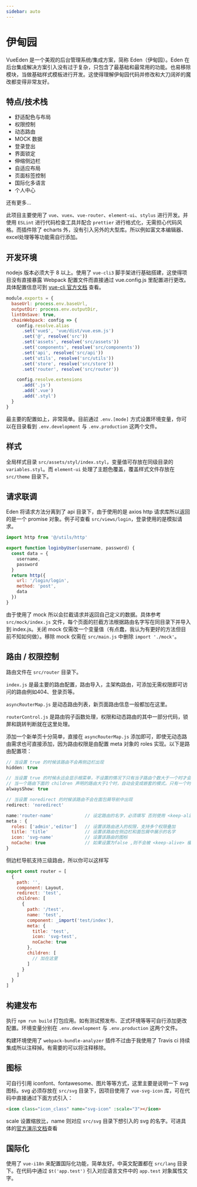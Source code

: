 ```yaml
---
sidebar: auto
---
```


# 伊甸园

VueEden 是一个美观的后台管理系统/集成方案，简称 Eden（伊甸园）。Eden 在后台集成解决方案引入没有过于复杂，只包含了最基础和最常用的功能。也易移除模块，当做基础样式模板进行开发。这使得理解伊甸园代码并修改和大刀阔斧的魔改都变得非常友好。

## 特点/技术栈

- 舒适配色与布局
- 权限控制
- 动态路由
- MOCK 数据
- 登录登出
- 界面锁定
- 伸缩侧边栏
- 自适应布局
- 页面标签控制
- 国际化多语言
- 个人中心

还有更多...

此项目主要使用了 `vue`、`vuex`、`vue-router`、`element-ui`、`stylus` 进行开发。并使用 `ESLint` 进行代码检查工具并配合 `prettier` 进行格式化，无需担心代码风格。而插件除了 echarts 外，没有引入另外的大型库。所以例如富文本编辑器、excel处理等等功能需自行添加。

## 开发环境

nodejs 版本必须大于 8 以上。使用了 `vue-cli3` 脚手架进行基础搭建，这使得项目没有直接暴露 Webpack 配置文件而直接通过 vue.config.js 里配置进行更改。具体配置信息可到 [vue-cli 官方文档](https://github.com/vuejs/vue-cli/blob/dev/docs/README.md) 查看。

```js
module.exports = {
  baseUrl: process.env.baseUrl,
  outputDir: process.env.outputDir,
  lintOnSave: true,
  chainWebpack: config => {
    config.resolve.alias
      .set('vue$', 'vue/dist/vue.esm.js')
      .set('@', resolve('src'))
      .set('assets', resolve('src/assets'))
      .set('components', resolve('src/components'))
      .set('api', resolve('src/api'))
      .set('utils', resolve('src/utils'))
      .set('store', resolve('src/store'))
      .set('router', resolve('src/router'))

    config.resolve.extensions
      .add('.js')
      .add('.vue')
      .add('.styl')
  }
}
```

最主要的配置如上，非常简单。目前通过 `.env.[mode]` 方式设置环境变量，你可以在目录看到 `.env.development` 与 `.env.production` 这两个文件。


## 样式

全局样式目录 `src/assets/styl/index.styl`，变量值可存放在同级目录的 `variables.styl`。而 `element-ui` 处理了主题色覆盖，覆盖样式文件存放在 `src/theme` 目录下。

## 请求联调

Eden 将请求方法分离到了 api 目录下，由于使用的是 axios http 请求库所以返回的是一个 promise 对象。例子可查看 `src/views/login`，登录使用的是模拟请求。

```javascript
import http from '@/utils/http'

export function loginbyUser(username, password) {
  const data = {
    username,
    password
  }
  return http({
    url: '/login/login',
    method: 'post',
    data
  })
}
```

由于使用了 mock 所以会拦截请求并返回自己定义的数据。具体参考 `src/mock/index.js` 文件，每个页面的拦截方法根据路由名字写在同目录下并导入到 index.js。关闭 mock 仅需改一个变量值（有点蠢，我认为有更好的方法但目前不知如何做）。移除 mock 仅需在 `src/main.js` 中删除 `import './mock'`。

## 路由 / 权限控制

路由文件在 `src/router` 目录下。

`index.js` 是最主要的路由配置，路由导入，主架构路由，可添加无需权限即可访问的路由例如404、登录页等。

`asyncRouterMap.js` 是动态路由列表，新页面路由信息一般都加在这里。

`routerControl.js` 是路由钩子函数处理，权限和动态路由的其中一部分代码，锁屏和跳转判断就在这里处理。

添加一个新单页十分简单，直接在 `asyncRouterMap.js` 添加即可，即使无动态路由需求也可直接添加，因为路由权限是由配置 meta 对象的 roles 实现。以下是路由配置项：

```js
// 当设置 true 的时候该路由不会再侧边栏出现
hidden: true

// 当设置 true 的时候永远会显示根菜单，不设置的情况下只有当子路由个数大于一个时才会显示根菜单
// 当一个路由下面的 children 声明的路由大于1个时，自动会变成嵌套的模式。只有一个时会将那个子路由当做根路由
alwaysShow: true

// 当设置 noredirect 的时候该路由不会在面包屑导航中出现
redirect: 'noredirect'

name:'router-name'            // 设定路由的名字，必须填写 否则使用 <keep-alive> 时会出现各种问题	
meta : {
  roles: ['admin','editor']   // 设置该路由进入的权限，支持多个权限叠加
  title: 'title'              // 设置该路由在侧边栏和面包屑中展示的名字
  icon: 'svg-name'            // 设置该路由的图标
  noCache: true               // 如果设置为false ,则不会被 <keep-alive> 缓存(默认 true)
}
```

侧边栏导航支持三级路由，所以你可以这样写

```js
export const router = [
  {
    path: '',
    component: Layout,
    redirect: 'test',
    children: [
      {
        path: '/test',
        name: 'test',
        component: _import('test/index'),
        meta: {
          title: 'test',
          icon: 'svg-test',
          noCache: true
        },
        children: [
          // 加在这里
        ]
      }
    ]
  }
]
```

## 构建发布

执行 `npm run build` 打包应用。如有测试预发布、正式环境等等可自行添加更改配置。环境变量分别在 `.env.development` 与 `.env.production` 这两个文件。

构建环境使用了 `webpack-bundle-analyzer` 插件不过由于我使用了 Travis ci 持续集成所以注释掉。有需要的可以将注释移除。

## 图标

可自行引用 iconfont、fontawesome、图片等等方式，这里主要是说明一下 svg 图标。svg 必须存放在 `src/svg` 目录下，因项目使用了 `vue-svg-icon` 库，可在代码中直接通过下面方式引入：

```html
<icon class="icon_class" name="svg-icon" :scale="3"></icon>
```

scale 设置缩放比，name 则对应 `src/svg` 目录下想引入的 svg 的名字。可进具体的[官方演示文档](https://cenkai88.github.io/vue-svg-icon/demo/)查看

## 国际化

使用了 `vue-i18n` 来配置国际化功能，简单友好。中英文配置都在 `src/lang` 目录下。在代码中通过 `$t('app.test')` 引入对应语言文件中的 `app.test` 对象属性文字。